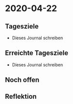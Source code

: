 # 2020-04-22

## Tagesziele

* Dieses Journal schreiben

## Erreichte Tagesziele

* Dieses Journal schreiben

## Noch offen

## Reflektion